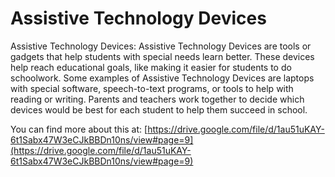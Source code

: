 # Assistive Technology Devices
Assistive Technology Devices: Assistive Technology Devices are tools or gadgets that help students with special needs learn better. These devices help reach educational goals, like making it easier for students to do schoolwork. Some examples of Assistive Technology Devices are laptops with special software, speech-to-text programs, or tools to help with reading or writing. Parents and teachers work together to decide which devices would be best for each student to help them succeed in school.

You can find more about this at: [https://drive.google.com/file/d/1au51uKAY-6t1Sabx47W3eCJkBBDn10ns/view#page=9](https://drive.google.com/file/d/1au51uKAY-6t1Sabx47W3eCJkBBDn10ns/view#page=9)
